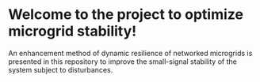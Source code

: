 # Welcome to the project to optimize microgrid stability!

An enhancement method of  dynamic resilience of networked microgrids is presented in this repository to improve the small-signal stability of the system subject to disturbances. 
